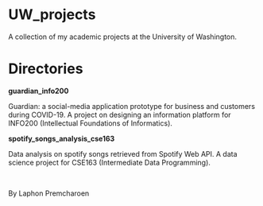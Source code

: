 # UW_projects
<p>A collection of my academic projects at the University of Washington.</p>

# Directories
**guardian_info200**
    <p>Guardian: a social-media application prototype for business and customers during COVID-19. A project on designing an information platform for INFO200 (Intellectual Foundations of Informatics).</p>
**spotify_songs_analysis_cse163**  
    <p>Data analysis on spotify songs retrieved from Spotify Web API. A data science project for CSE163 (Intermediate Data Programming).</p>
<br>
<p>By Laphon Premcharoen</p>
